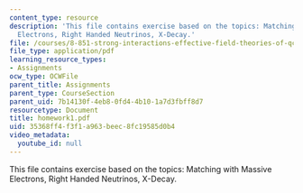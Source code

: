 ```yaml
---
content_type: resource
description: 'This file contains exercise based on the topics: Matching with Massive
  Electrons, Right Handed Neutrinos, X-Decay.'
file: /courses/8-851-strong-interactions-effective-field-theories-of-qcd-spring-2006/35368ff4f3f1a963beec8fc19585d0b4_homework1.pdf
file_type: application/pdf
learning_resource_types:
- Assignments
ocw_type: OCWFile
parent_title: Assignments
parent_type: CourseSection
parent_uid: 7b14130f-4eb8-0fd4-4b10-1a7d3fbff8d7
resourcetype: Document
title: homework1.pdf
uid: 35368ff4-f3f1-a963-beec-8fc19585d0b4
video_metadata:
  youtube_id: null
---
```

This file contains exercise based on the topics: Matching with Massive Electrons, Right Handed Neutrinos, X-Decay.

